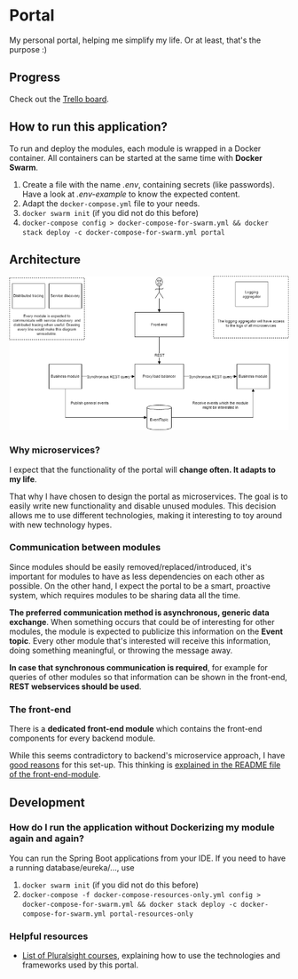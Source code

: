 # Portal
My personal portal, helping me simplify my life. Or at least, that's the purpose :)

## Progress
Check out the [Trello board](https://trello.com/b/LlzGuRM3/portal).

## How to run this application?
To run and deploy the modules, each module is wrapped in a Docker container. All containers can be started at the same time with **Docker Swarm**.

1. Create a file with the name *.env*, containing secrets (like passwords). Have a look at *.env-example* to know the expected content.
1. Adapt the `docker-compose.yml` file to your needs.
1. `docker swarm init` (if you did not do this before)
1. `docker-compose config > docker-compose-for-swarm.yml && docker stack deploy -c docker-compose-for-swarm.yml portal`

## Architecture
![High-level-architecure](documentation/high-level-architecture.png)

### Why microservices?
I expect that the functionality of the portal will **change often. It adapts to my life**.

That why I have chosen to design the portal as microservices. The goal is to easily write new functionality and disable unused modules. This decision allows me to use different technologies, making it interesting to toy around with new technology hypes.

### Communication between modules
Since modules should be easily removed/replaced/introduced, it's important for modules to have as less dependencies on each other as possible. On the other hand, I expect the portal to be a smart, proactive system, which requires modules to be sharing data all the time.

**The preferred communication method is asynchronous, generic data exchange**. When something occurs that could be of interesting for other modules, the module is expected to publicize this information on the **Event topic**. Every other module that's interested will receive this information, doing something meaningful, or throwing the message away.

**In case that synchronous communication is required**, for example for queries of other modules so that information can be shown in the front-end, **REST  webservices should be used**. 

### The front-end
There is a **dedicated front-end module** which contains the front-end components for every backend module.

While this seems contradictory to backend's microservice approach, I have [good reasons](https://github.com/stainii/portal-front-end) for this set-up. This thinking is [explained in the README file of the front-end-module](https://github.com/stainii/portal-front-end).


## Development
### How do I run the application without Dockerizing my module again and again?
You can run the Spring Boot applications from your IDE. If you need to have a running database/eureka/..., use

1. `docker swarm init` (if you did not do this before)
1. `docker-compose -f docker-compose-resources-only.yml config > docker-compose-for-swarm.yml && docker stack deploy -c docker-compose-for-swarm.yml portal-resources-only`

### Helpful resources
* [List of Pluralsight courses](https://app.pluralsight.com/channels/details/f975a3ba-648f-401a-851c-0ab47fe552c1?s=1), explaining how to use the technologies and frameworks used by this portal.